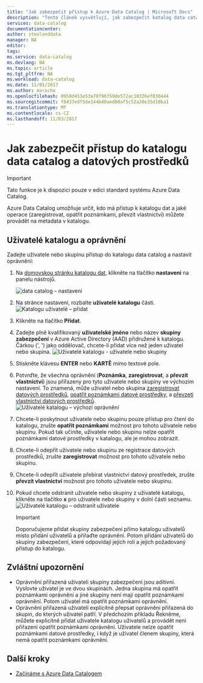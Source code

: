 ```yaml
---
title: "Jak zabezpečit přístup k Azure Data Catalog | Microsoft Docs"
description: "Tento článek vysvětlují, jak zabezpečit katalog data catalog a jeho datové prostředky."
services: data-catalog
documentationcenter: 
author: steelanddata
manager: NA
editor: 
tags: 
ms.service: data-catalog
ms.devlang: NA
ms.topic: article
ms.tgt_pltfrm: NA
ms.workload: data-catalog
ms.date: 11/01/2017
ms.author: maroche
ms.openlocfilehash: 0950d453e53a70f96f59de572ac10326ef030444
ms.sourcegitcommit: f8437edf5de144b40aed00af5c52a20e35d10ba1
ms.translationtype: MT
ms.contentlocale: cs-CZ
ms.lasthandoff: 11/03/2017
---
```

# <a name="how-to-secure-access-to-data-catalog-and-data-assets"></a>Jak zabezpečit přístup do katalogu data catalog a datových prostředků
> [!IMPORTANT]
> Tato funkce je k dispozici pouze v edici standard systému Azure Data Catalog.

Azure Data Catalog umožňuje určit, kdo má přístup k katalogu dat a jaké operace (zaregistrovat, opatřit poznámkami, převzít vlastnictví) můžete provádět na metadata v katalogu. 

## <a name="catalog-users-and-permissions"></a>Uživatelé katalogu a oprávnění
Zadejte uživatele nebo skupinu přístup do katalogu data catalog a nastavit oprávnění:

1. Na [domovskou stránku katalogu dat](http://www.azuredatacatalog.com), klikněte na tlačítko **nastavení** na panelu nástrojů.

    ![data catalog – nastavení](media/data-catalog-how-to-secure-catalog/data-catalog-settings.png)
2. Na stránce nastavení, rozbalte **uživatelé katalogu** části.
    ![Katalogu uživatelé – přidat](media/data-catalog-how-to-secure-catalog/data-catalog-add-button.png)
3. Klikněte na tlačítko **Přidat**.
4. Zadejte plně kvalifikovaný **uživatelské jméno** nebo název **skupiny zabezpečení** v Azure Active Directory (AAD) přidružené k katalogu. Čárkou (', ') jako oddělovač, chcete-li přidat více než jeden uživatel nebo skupina.
    ![Uživatelé katalogu - uživatele nebo skupiny](media/data-catalog-how-to-secure-catalog/data-catalog-users-groups.png)
5. Stiskněte klávesu **ENTER** nebo **KARTĚ** mimo textové pole. 
6.  Potvrďte, že všechna oprávnění (**Poznámka**, **zaregistrovat**, a **převzít vlastnictví**) jsou přiřazeny pro tyto uživatele nebo skupiny ve výchozím nastavení. To znamená, může uživatel nebo skupina [zaregistrovat datových prostředků]( data-catalog-how-to-register.md), [opatřit poznámkami datové prostředky]( data-catalog-how-to-annotate.md), a [převzetí vlastnictví datových prostředků]( data-catalog-how-to-manage.md). 
    ![Uživatelé katalogu – výchozí oprávnění](media/data-catalog-how-to-secure-catalog/data-catalog-default-permissions.png)
7.  Chcete-li poskytnout uživatele nebo skupinu pouze přístup pro čtení do katalogu, zrušte **opatřit poznámkami** možnost pro tohoto uživatele nebo skupinu. Pokud tak učiníte, uživatele nebo skupinu nelze opatřit poznámkami datové prostředky v katalogu, ale je mohou zobrazit. 
8.  Chcete-li odepřít uživatele nebo skupinu ze registrace datových prostředků, zrušte **zaregistrovat** možnost pro tohoto uživatele nebo skupinu.
9.  Chcete-li odepřít uživatele přebírat vlastnictví datový prostředek, zrušte **převzít vlastnictví** možnost pro tohoto uživatele nebo skupinu. 
10. Pokud chcete odstranit uživatele nebo skupiny z uživatelé katalogu, klikněte na tlačítko **x** pro uživatele nebo skupiny v dolní části seznamu. 
    ![Uživatelé katalogu – odstranit uživatele](media/data-catalog-how-to-secure-catalog/data-catalog-delete-user.png)

    > [!IMPORTANT]
    > Doporučujeme přidat skupiny zabezpečení přímo katalogu uživatelů místo přidání uživatelů a přiřaďte oprávnění. Potom přidání uživatelů do skupiny zabezpečení, které odpovídají jejich rolí a jejich požadovaný přístup do katalogu.

## <a name="special-considerations"></a>Zvláštní upozornění

- Oprávnění přiřazená uživateli skupiny zabezpečení jsou aditivní. Vyslovte uživatel je ve dvou skupinách. Jedna skupina má opatřit poznámkami oprávnění a jiné skupiny není mají opatřit poznámkami oprávnění. Potom uživatel má opatřit poznámkami oprávnění. 
- Oprávnění přiřazená uživateli explicitně přepsat oprávnění přiřazená do skupin, do kterých uživatel patří. V předchozím příkladu Řekněme, můžete explicitně přidat uživatele katalogu uživatelů a provádět není přiřazení opatřit poznámkami oprávnění. Uživatele nelze opatřit poznámkami datové prostředky, i když je uživatel členem skupiny, která nemá opatřit poznámkami oprávnění.

## <a name="next-steps"></a>Další kroky
- [Začínáme s Azure Data Catalogem](data-catalog-get-started.md)

